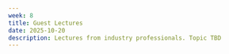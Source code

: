```yaml
---
week: 8
title: Guest Lectures
date: 2025-10-20
description: Lectures from industry professionals. Topic TBD
---
```

